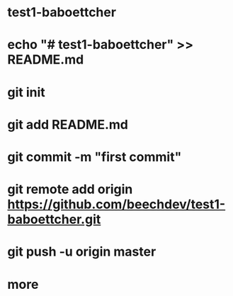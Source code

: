 # test1-baboettcher

# echo "# test1-baboettcher" >> README.md

# git init

# git add README.md

# git commit -m "first commit"

# git remote add origin https://github.com/beechdev/test1-baboettcher.git

# git push -u origin master

# more
